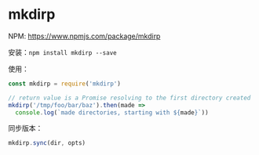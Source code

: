 # mkdirp

NPM: https://www.npmjs.com/package/mkdirp

安装：`npm install mkdirp --save`

使用：
```js
const mkdirp = require('mkdirp')

// return value is a Promise resolving to the first directory created
mkdirp('/tmp/foo/bar/baz').then(made =>
  console.log(`made directories, starting with ${made}`))
```

同步版本：
```js
mkdirp.sync(dir, opts)
```
